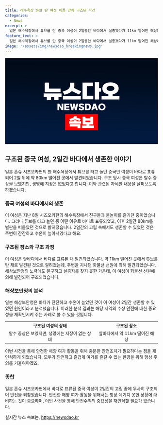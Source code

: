 ```yaml
---
title: 해수욕장 튜브 탄 여성 이틀 만에 구조된 사건
categories:
  - News
excerpt: >
  일본 해수욕장에서 튜브를 탄 중국 여성이 2일동안 바다에서 실종됐다가 11km 떨어진 해상에서 화물선에 의해 구조됐다. 구조 당시 탈수 증상을 보였지만 생명에는 지장이 없는 상태였으며, 해상보안청은 바다가 잔잔하고 수온이 높아 구조될 수 있었다고 설명했다. 이 여성은 시즈오카현의 해수욕장에서 떠내려가 실종된 후 발견됐는데, 해상보안청은 실종자를 찾지 못해 수색을 중단했다가 구조됐다.
feature_text: >
  일본 해수욕장에서 튜브를 탄 중국 여성이 2일동안 바다에서 실종됐다가 11km 떨어진 해상에서 화물선에 의해 구조됐다. 구조 당시 탈수 증상을 보였지만 생명에는 지장이 없는 상태였으며, 해상보안청은 바다가 잔잔하고 수온이 높아 구조될 수 있었다고 설명했다. 이 여성은 시즈오카현의 해수욕장에서 떠내려가 실종된 후 발견됐는데, 해상보안청은 실종자를 찾지 못해 수색을 중단했다가 구조됐다.
image: '/assets/img/newsdao_breakingnews.jpg'
---
```


<p><img src="/assets/img/newsdao_breakingnews.jpg" alt="ranknews 속보" /></p>

<h2 data-ke-size="size26">구조된 중국 여성, 2일간 바다에서 생존한 이야기</h2>

<p data-ke-size="size16">일본 혼슈 시즈오카현의 한 해수욕장에서 튜브를 타고 놀던 중국인 여성이 바다로 표류되어 2일 뒤에 약 80km 떨어진 곳에서 발견되었습니다. 구조 당시 중국 여성은 탈수 증상을 보였지만, 생명에 지장은 없었다고 합니다. 이와 관련된 자세한 내용을 살펴보도록 하겠습니다.</p>

<h3>중국 여성의 바다에서의 생존</h3>

<p data-ke-size="size16">이 여성은 지난 8일 시즈오카현의 해수욕장에서 친구들과 물놀이를 즐기던 중이었습니다. 그러나 튜브를 타고 놀던 중 어떤 이유로 바다로 표류되었고, 이후 2일간 80km를 벌판을 떠돌았던 것으로 밝혀졌습니다. 2일간의 고립 속에서도 생존할 수 있었던 것은 주변이 잔잔하고 수온이 높아서였다고 해요.</p>

<h3>구조된 장소와 구조 과정</h3>

<p data-ke-size="size16">이 여성은 앞바다에서 바다로 표류된 채 발견되었습니다. 약 11km 떨어진 곳에서 튜브를 탄 채로 발견된 것으로 알려졌는데, 주변을 지나던 화물선 선원에 의해 발견되었습니다. 해상보안청의 노력에도 불구하고 실종자를 찾지 못한 가운데, 이 여성이 화물선 선원에 의해 발견되어 구조되었습니다.</p>

<h3>해상보안청의 분석</h3>

<p data-ke-size="size16">일본 해상보안청은 바다가 잔잔하고 수온이 높았던 것이 이 여성이 2일간 생존할 수 있었던 원인이라고 분석했습니다. 이러한 분석 결과는 해당 지역의 수상 안전에 대한 중요성을 재확인시켜 주는 사례로 볼 수 있을 것입니다.</p>

<table>
  <tr>
    <td style="text-align: center; height: 17px;"><b>구조된 여성의 상태</b></td>
    <td style="text-align: center; height: 17px;"><b>구조된 장소</b></td>
  </tr>
  <tr>
    <td style="text-align: center; height: 17px;">탈수 증상은 보였지만, 생명에는 지장이 없는 상태</td>
    <td style="text-align: center; height: 17px;">앞바다에서 약 11km 떨어진 해상</td>
  </tr>
</table>

<p data-ke-size="size16">이번 사건을 통해 안전한 해양 여가 활동을 위해 충분한 안전조치가 필요하다는 점을 재인식하게 되었습니다. 모두가 안전하고 즐겁게 여가를 즐길 수 있는 환경을 위해 항상 주의를 기울여야겠죠.</p>

<h3>종합</h3>

<p data-ke-size="size16">일본 혼슈 시즈오카현에서 바다로 표류된 중국 여성이 2일간의 고립 끝에 무사히 구조되어 안전을 되찾았습니다. 안전한 해양 여가 활동을 위해서는 항상 예기치 못한 상황에 대비하는 것이 중요하며, 이번 사건을 통해 안전수칙의 중요성을 재인식할 필요가 있습니다.</p>
실시간 뉴스 속보는, <a href="https://newsdao.kr" rel="dofollow">https://newsdao.kr</a>


